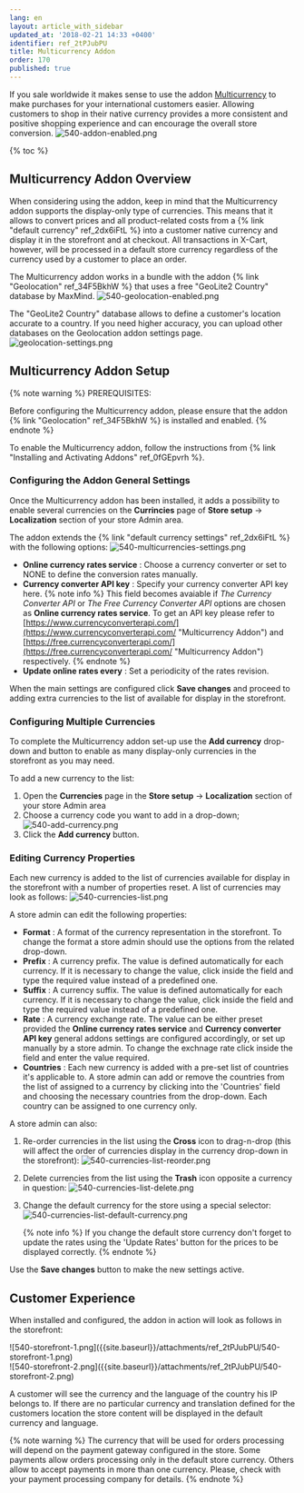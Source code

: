 ```yaml
---
lang: en
layout: article_with_sidebar
updated_at: '2018-02-21 14:33 +0400'
identifier: ref_2tPJubPU
title: Multicurrency Addon
order: 170
published: true
---
```

If you sale worldwide it makes sense to use the addon [Multicurrency](https://market.x-cart.com/addons/multicurrency-for-xcart5.html "Multicurrency") to make purchases for your international customers easier. Allowing customers to shop in their native currency provides a more consistent and positive shopping experience and can encourage the overall store conversion.
![540-addon-enabled.png]({{site.baseurl}}/attachments/ref_2tPJubPU/540-addon-enabled.png)

{% toc %}

## Multicurrency Addon Overview

When considering using the addon, keep in mind that the Multicurrency addon supports the display-only type of currencies. This means that it allows to convert prices and all product-related costs from a {% link "default currency" ref_2dx6iFtL %} into a customer native currency and display it in the storefront and at checkout. All transactions in X-Cart, however, will be processed in a default store currency regardless of the currency used by a customer to place an order.

The Multicurrency addon works in a bundle with the addon {% link "Geolocation" ref_34F5BkhW %} that uses a free "GeoLite2 Country" database by MaxMind. 
![540-geolocation-enabled.png]({{site.baseurl}}/attachments/ref_2tPJubPU/540-geolocation-enabled.png)

The "GeoLite2 Country" database allows to define a customer's location accurate to a country. If you need higher accuracy, you can upload other databases on the Geolocation addon settings page.
![geolocation-settings.png]({{site.baseurl}}/attachments/ref_2tPJubPU/geolocation-settings.png)


## Multicurrency Addon Setup

{% note warning %}
PREREQUISITES:

Before configuring the Multicurrency addon, please ensure that the addon {% link "Geolocation" ref_34F5BkhW %} is installed and enabled. 
{% endnote %}

To enable the Multicurrency addon, follow the instructions from {% link "Installing and Activating Addons" ref_0fGEpvrh %}.

### Configuring the Addon General Settings

Once the Multicurrency addon has been installed, it adds a possibility to enable several currencies on the **Currincies** page of **Store setup** -> **Localization** section of your store Admin area.

The addon extends the {% link "default currency settings" ref_2dx6iFtL %} with the following options:
![540-multicurrencies-settings.png]({{site.baseurl}}/attachments/ref_2tPJubPU/540-multicurrencies-settings.png)

* **Online currency rates service** : Choose a currency converter or set to NONE to define the conversion rates manually.
* **Currency converter API key** : Specify your currency converter API key here. 
  {% note info %}
  This field becomes avaiable if _The Currency Converter API_ or _The Free Currency Converter API_ options are chosen as **Online currency rates service**. To get an API key please refer to [https://www.currencyconverterapi.com/](https://www.currencyconverterapi.com/ "Multicurrency Addon") and [https://free.currencyconverterapi.com/](https://free.currencyconverterapi.com/ "Multicurrency Addon") respectively.
  {% endnote %}
* **Update online rates every** : Set a periodicity of the rates revision.

When the main settings are configured click **Save changes** and proceed to adding extra currencies to the list of available for display in the storefront.

### Configuring Multiple Currencies

To complete the Multicurrency addon set-up use the **Add currency** drop-down and button to enable as many display-only currencies in the storefront as you may need. 

To add a new currency to the list:
1. Open the **Currencies** page in the **Store setup** -> **Localization** section of your store Admin area
2. Choose a currency code you want to add in a drop-down;
   ![540-add-currency.png]({{site.baseurl}}/attachments/ref_2tPJubPU/540-add-currency.png)
3. Click the **Add currency** button.
   
### Editing Currency Properties

Each new currency is added to the list of currencies available for display in the storefront with a number of properties reset. A list of currencies may look as follows:
![540-currencies-list.png]({{site.baseurl}}/attachments/ref_2tPJubPU/540-currencies-list.png)

A store admin can edit the following properties:
* **Format** : A format of the currency representation in the storefront. To change the format a store admin should use the options from the related drop-down.
* **Prefix** : A currency prefix. The value is defined automatically for each currency. If it is necessary to change the value, click inside the field and type the required value instead of a predefined one.
* **Suffix** : A currency suffix. The value is defined automatically for each currency. If it is necessary to change the value, click inside the field and type the required value instead of a predefined one.
* **Rate** : A currency exchange rate. The value can be either preset provided the **Online currency rates service** and **Currency converter API key** general addons settings are configured accordingly, or set up manually by a store admin. To change the exchnage rate click inside the field and enter the value required. 
* **Countries** : Each new currency is added with a pre-set list of countries it's applicable to. A store admin can add or remove the countries from the list of assigned to a currency by clicking into the 'Countries' field and choosing the necessary countries from the drop-down. Each country can be assigned to one currency only.

A store admin can also: 
1. Re-order currencies in the list using the **Cross** icon to drag-n-drop (this will affect the order of currencies display in the currency drop-down in the storefront): 
   ![540-currencies-list-reorder.png]({{site.baseurl}}/attachments/ref_2tPJubPU/540-currencies-list-reorder.png)
2. Delete currencies from the list using the **Trash** icon opposite a currency in question:
   ![540-currencies-list-delete.png]({{site.baseurl}}/attachments/ref_2tPJubPU/540-currencies-list-delete.png)
3. Change the default currency for the store using a special selector:
   ![540-currencies-list-default-currency.png]({{site.baseurl}}/attachments/ref_2tPJubPU/540-currencies-list-default-currency.png)

   {% note info %}
   If you change the default store currency don't forget to update the rates using the 'Update Rates' button for the prices to be displayed correctly.
   {% endnote %}
   
Use the **Save changes** button to make the new settings active.

## Customer Experience

When installed and configured, the addon in action will look as follows in the storefront:

<div class="ui stackable two column grid">
  <div class="column" markdown="span">![540-storefront-1.png]({{site.baseurl}}/attachments/ref_2tPJubPU/540-storefront-1.png)</div>
  <div class="column" markdown="span">![540-storefront-2.png]({{site.baseurl}}/attachments/ref_2tPJubPU/540-storefront-2.png)</div>
</div>


A customer will see the currency and the language of the country his IP belongs to. If there are no particular currency and translation defined for the customers location the store content will be displayed in the default currency and language.

{% note warning %}
The currency that will be used for orders processing will depend on the payment gateway configured in the store. Some payments allow orders processing only in the default store currency. Others allow to accept payments in more than one currency. Please, check with your payment processing company for details.
{% endnote %}
